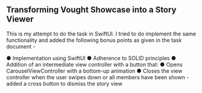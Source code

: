 ## Transforming Vought Showcase into a Story Viewer

This is my attempt to do the task in SwiftUI. I tried to do implement the same functionality and added the following bonus points as given in the task document - 

● Implementation using SwiftUI
● Adherence to SOLID principles
● Addition of an intermediate view controller with a button that:
● Opens CarouselViewController with a bottom-up animation
● Closes the view controller when the user swipes down or all members have been shown - added a cross button to dismiss the story view


